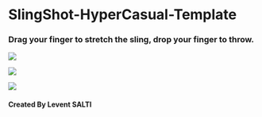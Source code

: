 # SlingShot-HyperCasual-Template

### Drag your finger to stretch the sling, drop your finger to throw. 

![](https://github.com/saltlevent/SlingShot-HyperCasual-Template/blob/main/GifForGit/pre0.GIF)

![](https://github.com/saltlevent/SlingShot-HyperCasual-Template/blob/main/GifForGit/pre1.GIF)

![](https://github.com/saltlevent/SlingShot-HyperCasual-Template/blob/main/GifForGit/pre2.GIF)


#### Created By Levent SALTI
